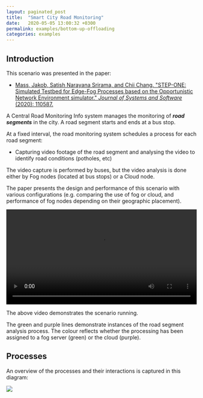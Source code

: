 ```yaml
---
layout: paginated_post
title:  "Smart City Road Monitoring"
date:   2020-05-05 13:00:32 +0300
permalink: examples/bottom-up-offloading
categories: examples
---
```


## Introduction
This scenario was presented in the paper:

* [Mass, Jakob, Satish Narayana Srirama, and Chii Chang. "STEP-ONE:  Simulated Testbed for Edge-Fog Processes based on the Opportunistic  Network Environment simulator." *Journal of Systems and Software* (2020): 110587.](https://doi.org/10.1016/j.jss.2020.110587)

A Central Road Monitoring Info system manages the monitoring of ***road segments*** in the city. A road segment starts and ends at a bus stop.

At a fixed interval, the road monitoring system schedules a process for each road segment:

* Capturing video footage of the road segment and analysing the video to identify road conditions (potholes, etc)

The video capture is performed by buses, but the video analysis is done either by Fog nodes (located at bus stops) or a Cloud node.



The paper presents the design and performance of this scenario with various configurations (e.g. comparing the use of fog or cloud, and performance of fog nodes depending on their geographic placement).



<div class="myvideo">
       <video  style="display:block; width:100%; height:auto;" autoplay controls loop="loop">
           <source src="https://kodu.ut.ee/~jaks/public/step-one/wiki-media/spe_scenario.webm" type="video/webm" />
       </video>
    </div>

The above video demonstrates the scenario running.

The green and purple lines demonstrate instances of the road segment analysis process. The colour reflects whether the processing has been assigned to a fog server (green) or the cloud (purple).





## Processes

An overview of the processes and their interactions is captured in this diagram:

![](https://kodu.ut.ee/~jaks/public/step-one/wiki-media/stepone_spe.jpg)